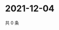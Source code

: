 # 2021-12-04

共 0 条

<!-- BEGIN WEIBO -->
<!-- 最后更新时间 Sat Dec 04 2021 06:08:31 GMT+0800 (China Standard Time) -->

<!-- END WEIBO -->
